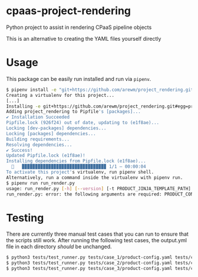 # cpaas-project-rendering

Python project to assist in rendering CPaaS pipeline objects

This is an alternative to creating the YAML files yourself directly

# Usage

This package can be easily run installed and run via `pipenv`.

```bash
$ pipenv install -e "git+https://github.com/arewm/project_rendering.git#egg=project_rendering"
Creating a virtualenv for this project...
[...]
Installing -e git+https://github.com/arewm/project_rendering.git#egg=project_rendering...
Adding project_rendering to Pipfile's [packages]...
✔ Installation Succeeded
Pipfile.lock (926f24) out of date, updating to (e1f8ae)...
Locking [dev-packages] dependencies...
Locking [packages] dependencies...
Building requirements...
Resolving dependencies...
✔ Success!
Updated Pipfile.lock (e1f8ae)!
Installing dependencies from Pipfile.lock (e1f8ae)...
  🐍   ▉▉▉▉▉▉▉▉▉▉▉▉▉▉▉▉▉▉▉▉▉▉▉▉▉▉▉▉▉▉▉▉ 1/1 — 00:00:04
To activate this project's virtualenv, run pipenv shell.
Alternatively, run a command inside the virtualenv with pipenv run.
$ pipenv run run_render.py
usage: run_render.py [-h] [--version] [-t PRODUCT_JINJA_TEMPLATE_PATH] [-o PRODUCT_YAML_OUTPUT_PATH] PRODUCT_CONFIGURATION_YAML_PATH BUILDS_CONFIGURATION_YAML_PATH
run_render.py: error: the following arguments are required: PRODUCT_CONFIGURATION_YAML_PATH, BUILDS_CONFIGURATION_YAML_PATH
```

# Testing

There are currently three manual test cases that you can run to ensure that the scripts still work.
After running the following test cases, the output.yml file in each directory _should_ be unchanged.

```bash
$ python3 tests/test_runner.py tests/case_1/product-config.yaml tests/case_1/builds.yaml -o tests/case_1/output.yml
$ python3 tests/test_runner.py tests/case_2/product-config.yaml tests/case_2/builds.yaml -t tests/case_2/product.yaml.jinja -o tests/case_2/output.yml
$ python3 tests/test_runner.py tests/case_3/product-config.yaml tests/case_3/builds.yaml -o tests/case_3/output.yml
```